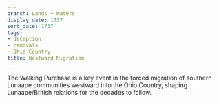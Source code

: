 ```yaml
---
branch: Lands + Waters
display_date: 1737
sort_date: 1737
tags:
- deception
- removals
- Ohio Country
title: Westward Migration
---
```


The Walking Purchase is a key event in the forced migration of southern Lunaape communities westward into the Ohio Country, shaping Lunaape/British relations for the decades to follow.